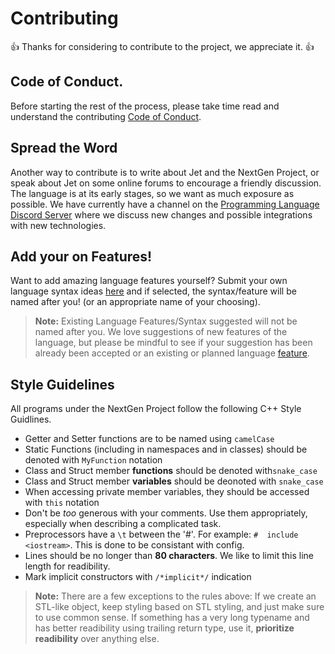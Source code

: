 # Contributing

👍 Thanks for considering to contribute to the project, we appreciate it. 👍

Code of Conduct.
----------------
Before starting the rest of the process, please take time read and understand the contributing
[Code of Conduct](https://github.com/The-NextGen-Project/jet/blob/main/CODE_OF_CONDUCT.md).


Spread the Word
---------------

Another way to contribute is to write about Jet and the NextGen Project, or speak about Jet on
some online forums to encourage a friendly discussion. The language is at its early stages, so 
we want as much exposure as possible. We have currently have a channel on the [Programming Language Discord Server](https://github.com/ziglang/zig/wiki/Community-Projects)
where we discuss new changes and possible integrations with new technologies.

Add your on Features!
---------------------
Want to add amazing language features yourself? Submit your 
own language syntax ideas [here](https://forms.gle/9nSVzipF8MYr8Q456) and if 
selected, the syntax/feature will be named after you! (or an appropriate name of your choosing).

> **Note:** Existing Language Features/Syntax suggested will not be named after you. We love suggestions
> of new features of the language, but please be mindful to see if your suggestion has been already been
> accepted or an existing or planned language [feature](https://github.com/ziglang/zig/wiki/Community-Projects).

Style Guidelines
----------------
All programs under the NextGen Project follow the following C++ Style Guidlines.

* Getter and Setter functions are to be named using `camelCase`
* Static Functions (including in namespaces and in classes) should be denoted with `MyFunction` notation
* Class and Struct member **functions** should be denoted with`snake_case`
* Class and Struct member **variables** should be deonoted with `snake_case`
* When accessing private member variables, they should be accessed with `this` notation
* Don't be *too* generous with your comments. Use them appropriately, especially when describing a complicated task.
* Preprocessors have a `\t` between the '#'. For example: `#  include <iostream>`. This is done to be consistant with config.
* Lines should be no longer than **80 characters**. We like to limit this line length for readibility.
* Mark implicit constructors with `/*implicit*/` indication

> **Note:** There are a few exceptions to the rules above: If we create an STL-like object, keep styling
> based on STL styling, and just make sure to use common sense. If something has a very long typename and 
> has better readibility using trailing return type, use it, **prioritize readibility** over anything else.
